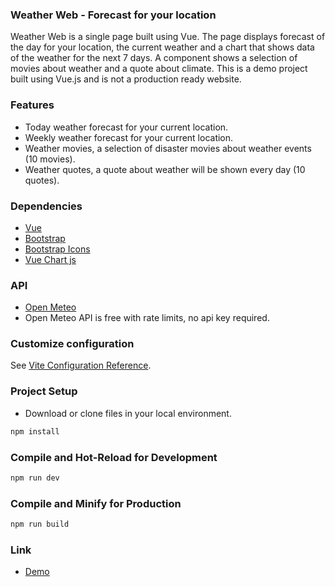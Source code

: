 ### Weather Web - Forecast for your location

Weather Web is a single page built using Vue. The page displays forecast of the day for your location, the current weather and a chart that shows data of the weather for the next 7 days. A component shows a selection of movies about weather and a quote about climate.
This is a demo project built using Vue.js and is not a production ready website.


### Features
- Today weather forecast for your current location.
- Weekly weather forecast for your current location.
- Weather movies, a selection of disaster movies about weather events (10 movies).
- Weather quotes, a quote about weather will be shown every day (10 quotes).


### Dependencies
- [Vue](https://vuejs.org/)
- [Bootstrap](https://getbootstrap.com/docs/5.3/getting-started/introduction/)
- [Bootstrap Icons](https://icons.getbootstrap.com/)
- [Vue Chart js](https://vue-chartjs.org/)

### API
- [Open Meteo](https://open-meteo.com/)
- Open Meteo API is free with rate limits, no api key required.

### Customize configuration

See [Vite Configuration Reference](https://vitejs.dev/config/).

### Project Setup

- Download or clone files in your local environment.
```sh
npm install
```

### Compile and Hot-Reload for Development

```sh
npm run dev
```

### Compile and Minify for Production

```sh
npm run build
```

### Link

- [Demo](https://phpstack-1165710-4998606.cloudwaysapps.com/)
